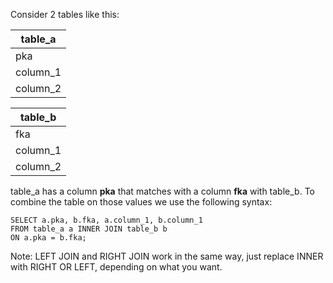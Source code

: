 Consider 2 tables like this:

| table_a |
|---------|
|pka      |
|column_1 |
|column_2 |

| table_b |
|---------|
|fka      |
|column_1 |
|column_2 |

table_a has a column **pka** that matches with a column **fka** with table_b.
To combine the table on those values we use the following syntax:

```postgresql
SELECT a.pka, b.fka, a.column_1, b.column_1
FROM table_a a INNER JOIN table_b b
ON a.pka = b.fka;
```

Note:
LEFT JOIN and RIGHT JOIN work in the same way, just replace INNER with RIGHT OR LEFT, depending on what you want.
